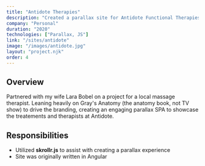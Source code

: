 ```yaml
---
title: "Antidote Therapies"
description: "Created a parallax site for Antidote Functional Therapies"
company: "Personal"
duration: "2020"
technologies: ["Parallax, JS"]
link: "/sites/antidote"
image: "/images/antidote.jpg"
layout: "project.njk"
order: 4
---
```


## Overview
Partnered with my wife Lara Bobel on a project for a local massage therapist. Leaning heavily on Gray's Anatomy (the anatomy book, not TV show) to drive the branding, creating an engaging parallax SPA to showcase the treatements and therapists at Antidote. 

## Responsibilities
- Utilized **skrollr.js** to assist with creating a parallax experience 
- Site was originally written in Angular
